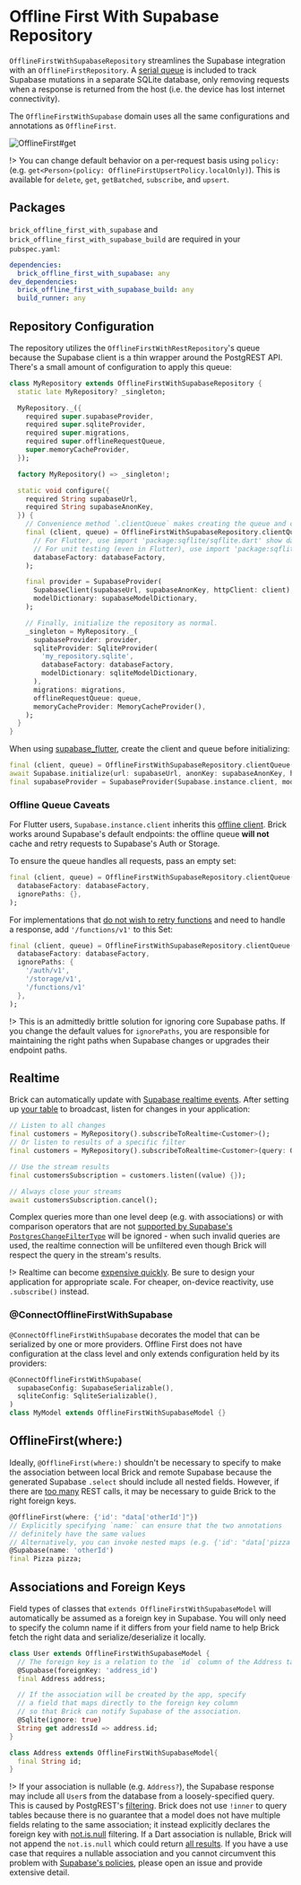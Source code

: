 # Offline First With Supabase Repository

`OfflineFirstWithSupabaseRepository` streamlines the Supabase integration with an `OfflineFirstRepository`. A [serial queue](offline_queue.md) is included to track Supabase mutations in a separate SQLite database, only removing requests when a response is returned from the host (i.e. the device has lost internet connectivity).

The `OfflineFirstWithSupabase` domain uses all the same configurations and annotations as `OfflineFirst`.

![OfflineFirst#get](https://user-images.githubusercontent.com/865897/72176226-cdd8ca00-3392-11ea-867d-42f5f4620153.jpg)

!> You can change default behavior on a per-request basis using `policy:` (e.g. `get<Person>(policy: OfflineFirstUpsertPolicy.localOnly)`). This is available for `delete`, `get`, `getBatched`, `subscribe`, and `upsert`.

## Packages

`brick_offline_first_with_supabase` and `brick_offline_first_with_supabase_build` are required in your `pubspec.yaml`:

```yaml
dependencies:
  brick_offline_first_with_supabase: any
dev_dependencies:
  brick_offline_first_with_supabase_build: any
  build_runner: any
```

## Repository Configuration

The repository utilizes the `OfflineFirstWithRestRepository`'s queue because the Supabase client is a thin wrapper around the PostgREST API. There's a small amount of configuration to apply this queue:

```dart
class MyRepository extends OfflineFirstWithSupabaseRepository {
  static late MyRepository? _singleton;

  MyRepository._({
    required super.supabaseProvider,
    required super.sqliteProvider,
    required super.migrations,
    required super.offlineRequestQueue,
    super.memoryCacheProvider,
  });

  factory MyRepository() => _singleton!;

  static void configure({
    required String supabaseUrl,
    required String supabaseAnonKey,
  }) {
    // Convenience method `.clientQueue` makes creating the queue and client easy.
    final (client, queue) = OfflineFirstWithSupabaseRepository.clientQueue(
      // For Flutter, use import 'package:sqflite/sqflite.dart' show databaseFactory;
      // For unit testing (even in Flutter), use import 'package:sqflite_common_ffi/sqflite_ffi.dart' show databaseFactory;
      databaseFactory: databaseFactory,
    );

    final provider = SupabaseProvider(
      SupabaseClient(supabaseUrl, supabaseAnonKey, httpClient: client),
      modelDictionary: supabaseModelDictionary,
    );

    // Finally, initialize the repository as normal.
    _singleton = MyRepository._(
      supabaseProvider: provider,
      sqliteProvider: SqliteProvider(
        'my_repository.sqlite',
        databaseFactory: databaseFactory,
        modelDictionary: sqliteModelDictionary,
      ),
      migrations: migrations,
      offlineRequestQueue: queue,
      memoryCacheProvider: MemoryCacheProvider(),
    );
  }
}
```

When using [supabase_flutter](https://pub.dev/packages/supabase_flutter), create the client and queue before initializing:

```dart
final (client, queue) = OfflineFirstWithSupabaseRepository.clientQueue(databaseFactory: databaseFactory);
await Supabase.initialize(url: supabaseUrl, anonKey: supabaseAnonKey, httpClient: client)
final supabaseProvider = SupabaseProvider(Supabase.instance.client, modelDictionary: ...)
```

### Offline Queue Caveats

For Flutter users, `Supabase.instance.client` inherits this [offline client](https://github.com/supabase/supabase-flutter/blob/main/packages/supabase/lib/src/supabase_client.dart#L141-L142). Brick works around Supabase's default endpoints: the offline queue **will not** cache and retry requests to Supabase's Auth or Storage.

To ensure the queue handles all requests, pass an empty set:

```dart
final (client, queue) = OfflineFirstWithSupabaseRepository.clientQueue(
  databaseFactory: databaseFactory,
  ignorePaths: {},
);
```

For implementations that [do not wish to retry functions](https://github.com/GetDutchie/brick/issues/440) and need to handle a response, add `'/functions/v1'` to this Set:

```dart
final (client, queue) = OfflineFirstWithSupabaseRepository.clientQueue(
  databaseFactory: databaseFactory,
  ignorePaths: {
    '/auth/v1',
    '/storage/v1',
    '/functions/v1'
  },
);
```

!> This is an admittedly brittle solution for ignoring core Supabase paths. If you change the default values for `ignorePaths`, you are responsible for maintaining the right paths when Supabase changes or upgrades their endpoint paths.

## Realtime

Brick can automatically update with [Supabase realtime events](https://supabase.com/docs/guides/realtime). After setting up [your table](https://supabase.com/docs/guides/realtime?queryGroups=language&language=dart#realtime-api) to broadcast, listen for changes in your application:

```dart
// Listen to all changes
final customers = MyRepository().subscribeToRealtime<Customer>();
// Or listen to results of a specific filter
final customers = MyRepository().subscribeToRealtime<Customer>(query: Query.where('id', 1));

// Use the stream results
final customersSubscription = customers.listen((value) {});

// Always close your streams
await customersSubscription.cancel();
```

Complex queries more than one level deep (e.g. with associations) or with comparison operators that are not [supported by Supabase's `PostgresChangeFilterType`](https://github.com/supabase/supabase-flutter/blob/main/packages/realtime_client/lib/src/types.dart#L239-L260) will be ignored - when such invalid queries are used, the realtime connection will be unfiltered even though Brick will respect the query in the stream's results.

!> Realtime can become [expensive quickly](https://supabase.com/pricing). Be sure to design your application for appropriate scale. For cheaper, on-device reactivity, use `.subscribe()` instead.

### @ConnectOfflineFirstWithSupabase

`@ConnectOfflineFirstWithSupabase` decorates the model that can be serialized by one or more providers. Offline First does not have configuration at the class level and only extends configuration held by its providers:

```dart
@ConnectOfflineFirstWithSupabase(
  supabaseConfig: SupabaseSerializable(),
  sqliteConfig: SqliteSerializable(),
)
class MyModel extends OfflineFirstWithSupabaseModel {}
```

## OfflineFirst(where:)

Ideally, `@OfflineFirst(where:)` shouldn't be necessary to specify to make the association between local Brick and remote Supabase because the generated Supabase `.select` should include all nested fields. However, if there are [too many](https://github.com/GetDutchie/brick/issues/399) REST calls, it may be necessary to guide Brick to the right foreign keys.

```dart
@OfflineFirst(where: {'id': "data['otherId']"})
// Explicitly specifying `name:` can ensure that the two annotations
// definitely have the same values
// Alternatively, you can invoke nested maps (e.g. {'id': "data['pizza']['id']"})
@Supabase(name: 'otherId')
final Pizza pizza;
```

## Associations and Foreign Keys

Field types of classes that `extends OfflineFirstWithSupabaseModel` will automatically be assumed as a foreign key in Supabase. You will only need to specify the column name if it differs from your field name to help Brick fetch the right data and serialize/deserialize it locally.

```dart
class User extends OfflineFirstWithSupabaseModel {
  // The foreign key is a relation to the `id` column of the Address table
  @Supabase(foreignKey: 'address_id')
  final Address address;

  // If the association will be created by the app, specify
  // a field that maps directly to the foreign key column
  // so that Brick can notify Supabase of the association.
  @Sqlite(ignore: true)
  String get addressId => address.id;
}

class Address extends OfflineFirstWithSupabaseModel{
  final String id;
}
```

!> If your association is nullable (e.g. `Address?`), the Supabase response may include all `User`s from the database from a loosely-specified query. This is caused by PostgREST's [filtering](https://docs.postgrest.org/en/v12/references/api/resource_embedding.html#top-level-filtering). Brick does not use `!inner` to query tables because there is no guarantee that a model does not have multiple fields relating to the same association; it instead explicitly declares the foreign key with [not.is.null](https://docs.postgrest.org/en/v12/references/api/resource_embedding.html#null-filtering-on-embedded-resources) filtering. If a Dart association is nullable, Brick will not append the `not.is.null` which could return [all results](https://github.com/GetDutchie/brick/issues/429#issuecomment-2325941205). If you have a use case that requires a nullable association and you cannot circumvent this problem with [Supabase's policies](https://supabase.com/docs/guides/database/postgres/row-level-security), please open an issue and provide extensive detail.
